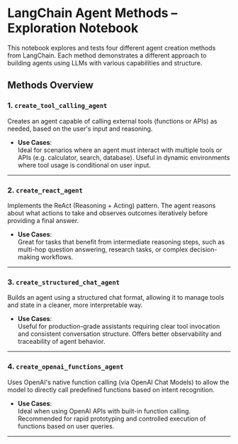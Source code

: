 # LangChain Agent Methods – Exploration Notebook

This notebook explores and tests four different agent creation methods from LangChain. Each method demonstrates a different approach to building agents using LLMs with various capabilities and structure.

## Methods Overview

### 1. `create_tool_calling_agent`
Creates an agent capable of calling external tools (functions or APIs) as needed, based on the user's input and reasoning.

- **Use Cases**:  
  Ideal for scenarios where an agent must interact with multiple tools or APIs (e.g. calculator, search, database). Useful in dynamic environments where tool usage is conditional on user input.

---

### 2. `create_react_agent`
Implements the ReAct (Reasoning + Acting) pattern. The agent reasons about what actions to take and observes outcomes iteratively before providing a final answer.

- **Use Cases**:  
  Great for tasks that benefit from intermediate reasoning steps, such as multi-hop question answering, research tasks, or complex decision-making workflows.

---

### 3. `create_structured_chat_agent`
Builds an agent using a structured chat format, allowing it to manage tools and state in a cleaner, more interpretable way.

- **Use Cases**:  
  Useful for production-grade assistants requiring clear tool invocation and consistent conversation structure. Offers better observability and traceability of agent behavior.

---

### 4. `create_openai_functions_agent`
Uses OpenAI's native function calling (via OpenAI Chat Models) to allow the model to directly call predefined functions based on intent recognition.

- **Use Cases**:  
  Ideal when using OpenAI APIs with built-in function calling. Recommended for rapid prototyping and controlled execution of functions based on user queries.

---
